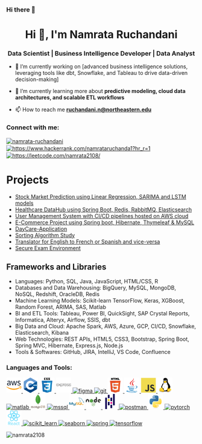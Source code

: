 ### Hi there 👋
<h1 align="center">Hi 👋, I'm Namrata Ruchandani</h1>
<h3 align="center">Data Scientist | Business Intelligence Developer | Data Analyst</h3>

- 🔭 I’m currently working on [advanced business intelligence solutions, leveraging tools like dbt, Snowflake, and Tableau to drive data-driven decision-making]
- 🌱 I’m currently learning more about **predictive modeling, cloud data architectures, and scalable ETL workflows**

- 📫 How to reach me **ruchandani.n@northeastern.edu**

<h3 align="left">Connect with me:</h3>
<p align="left">
<a href="https://linkedin.com/in/namrata-ruchandani" target="blank"><img align="center" src="https://raw.githubusercontent.com/rahuldkjain/github-profile-readme-generator/master/src/images/icons/Social/linked-in-alt.svg" alt="namrata-ruchandani" height="30" width="40" /></a>
<a href="https://www.hackerrank.com/https://www.hackerrank.com/namrataruchanda1?hr_r=1" target="blank"><img align="center" src="https://raw.githubusercontent.com/rahuldkjain/github-profile-readme-generator/master/src/images/icons/Social/hackerrank.svg" alt="https://www.hackerrank.com/namrataruchanda1?hr_r=1" height="30" width="40" /></a>
<a href="https://www.leetcode.com/https://leetcode.com/namrata2108/" target="blank"><img align="center" src="https://raw.githubusercontent.com/rahuldkjain/github-profile-readme-generator/master/src/images/icons/Social/leet-code.svg" alt="https://leetcode.com/namrata2108/" height="30" width="40" /></a>
</p>

# Projects
- [Stock Market Prediction using Linear Regression, SARIMA and LSTM models](https://github.com/Namrata2108/Stock_Market_Prediction)
- [Healthcare DataHub using Spring Boot, Redis, RabbitMQ, Elasticsearch](https://github.com/Namrata2108/health-data-hub)
- [User Management System with CI/CD pipelines hosted on AWS cloud](https://github.com/orgs/csye6225-cloud-spring22/repositories)
- [E-Commerce Project using Spring boot, Hibernate, Thymeleaf & MySQL](https://github.com/Namrata2108/Bookshop)
- [DayCare-Application](https://github.com/JasonPauldj/CSYE6200_FinalProject/tree/master)
- [Sorting Algorithm Study](https://github.com/Namrata2108/INFO6205_FinalProject)
- [Translator for English to French or Spanish and vice-versa](https://github.com/Namrata2108/Translator)
- [Secure Exam Environment](https://github.com/Namrata2108/Secure_exam_environment)
  

## Frameworks and Libraries
- Languages: Python, SQL, Java, JavaScript, HTML/CSS, R
- Databases and Data Warehousing: BigQuery, MySQL, MongoDB, NoSQL, Redshift, OracleDB, Redis
- Machine Learning Models: Scikit-learn TensorFlow, Keras, XGBoost, Random Forest, ARIMA, SAS, Matlab
- BI and ETL Tools: Tableau, Power BI, QuickSight, SAP Crystal Reports, Informatica, Alteryx, Airflow, SSIS, dbt
- Big Data and Cloud: Apache Spark, AWS, Azure, GCP, CI/CD, Snowflake, Elasticsearch, Kibana
- Web Technologies: REST APIs, HTML5, CSS3, Bootstrap, Spring Boot, Spring MVC, Hibernate, Express.js, Node.js
- Tools & Softwares: GitHub, JIRA, IntelliJ, VS Code, Confluence



<h3 align="left">Languages and Tools:</h3>
<p align="left"> <a href="https://aws.amazon.com" target="_blank" rel="noreferrer"> <img src="https://raw.githubusercontent.com/devicons/devicon/master/icons/amazonwebservices/amazonwebservices-original-wordmark.svg" alt="aws" width="40" height="40"/> </a> <a href="https://www.w3schools.com/cpp/" target="_blank" rel="noreferrer"> <img src="https://raw.githubusercontent.com/devicons/devicon/master/icons/cplusplus/cplusplus-original.svg" alt="cplusplus" width="40" height="40"/> </a> <a href="https://www.w3schools.com/css/" target="_blank" rel="noreferrer"> <img src="https://raw.githubusercontent.com/devicons/devicon/master/icons/css3/css3-original-wordmark.svg" alt="css3" width="40" height="40"/> </a> <a href="https://expressjs.com" target="_blank" rel="noreferrer"> <img src="https://raw.githubusercontent.com/devicons/devicon/master/icons/express/express-original-wordmark.svg" alt="express" width="40" height="40"/> </a> <a href="https://www.figma.com/" target="_blank" rel="noreferrer"> <img src="https://www.vectorlogo.zone/logos/figma/figma-icon.svg" alt="figma" width="40" height="40"/> </a> <a href="https://git-scm.com/" target="_blank" rel="noreferrer"> <img src="https://www.vectorlogo.zone/logos/git-scm/git-scm-icon.svg" alt="git" width="40" height="40"/> </a> <a href="https://www.w3.org/html/" target="_blank" rel="noreferrer"> <img src="https://raw.githubusercontent.com/devicons/devicon/master/icons/html5/html5-original-wordmark.svg" alt="html5" width="40" height="40"/> </a> <a href="https://www.java.com" target="_blank" rel="noreferrer"> <img src="https://raw.githubusercontent.com/devicons/devicon/master/icons/java/java-original.svg" alt="java" width="40" height="40"/> </a> <a href="https://developer.mozilla.org/en-US/docs/Web/JavaScript" target="_blank" rel="noreferrer"> <img src="https://raw.githubusercontent.com/devicons/devicon/master/icons/javascript/javascript-original.svg" alt="javascript" width="40" height="40"/> </a> <a href="https://www.linux.org/" target="_blank" rel="noreferrer"> <img src="https://raw.githubusercontent.com/devicons/devicon/master/icons/linux/linux-original.svg" alt="linux" width="40" height="40"/> </a> <a href="https://www.mathworks.com/" target="_blank" rel="noreferrer"> <img src="https://upload.wikimedia.org/wikipedia/commons/2/21/Matlab_Logo.png" alt="matlab" width="40" height="40"/> </a> <a href="https://www.mongodb.com/" target="_blank" rel="noreferrer"> <img src="https://raw.githubusercontent.com/devicons/devicon/master/icons/mongodb/mongodb-original-wordmark.svg" alt="mongodb" width="40" height="40"/> </a> <a href="https://www.microsoft.com/en-us/sql-server" target="_blank" rel="noreferrer"> <img src="https://www.svgrepo.com/show/303229/microsoft-sql-server-logo.svg" alt="mssql" width="40" height="40"/> </a> <a href="https://www.mysql.com/" target="_blank" rel="noreferrer"> <img src="https://raw.githubusercontent.com/devicons/devicon/master/icons/mysql/mysql-original-wordmark.svg" alt="mysql" width="40" height="40"/> </a> <a href="https://nodejs.org" target="_blank" rel="noreferrer"> <img src="https://raw.githubusercontent.com/devicons/devicon/master/icons/nodejs/nodejs-original-wordmark.svg" alt="nodejs" width="40" height="40"/> </a> <a href="https://pandas.pydata.org/" target="_blank" rel="noreferrer"> <img src="https://raw.githubusercontent.com/devicons/devicon/2ae2a900d2f041da66e950e4d48052658d850630/icons/pandas/pandas-original.svg" alt="pandas" width="40" height="40"/> </a> <a href="https://postman.com" target="_blank" rel="noreferrer"> <img src="https://www.vectorlogo.zone/logos/getpostman/getpostman-icon.svg" alt="postman" width="40" height="40"/> </a> <a href="https://www.python.org" target="_blank" rel="noreferrer"> <img src="https://raw.githubusercontent.com/devicons/devicon/master/icons/python/python-original.svg" alt="python" width="40" height="40"/> </a> <a href="https://pytorch.org/" target="_blank" rel="noreferrer"> <img src="https://www.vectorlogo.zone/logos/pytorch/pytorch-icon.svg" alt="pytorch" width="40" height="40"/> </a> <a href="https://reactjs.org/" target="_blank" rel="noreferrer"> <img src="https://raw.githubusercontent.com/devicons/devicon/master/icons/react/react-original-wordmark.svg" alt="react" width="40" height="40"/> </a> <a href="https://scikit-learn.org/" target="_blank" rel="noreferrer"> <img src="https://upload.wikimedia.org/wikipedia/commons/0/05/Scikit_learn_logo_small.svg" alt="scikit_learn" width="40" height="40"/> </a> <a href="https://seaborn.pydata.org/" target="_blank" rel="noreferrer"> <img src="https://seaborn.pydata.org/_images/logo-mark-lightbg.svg" alt="seaborn" width="40" height="40"/> </a> <a href="https://spring.io/" target="_blank" rel="noreferrer"> <img src="https://www.vectorlogo.zone/logos/springio/springio-icon.svg" alt="spring" width="40" height="40"/> </a> <a href="https://www.tensorflow.org" target="_blank" rel="noreferrer"> <img src="https://www.vectorlogo.zone/logos/tensorflow/tensorflow-icon.svg" alt="tensorflow" width="40" height="40"/> </a> </p>

<p><img align="left" src="https://github-readme-stats.vercel.app/api/top-langs?username=namrata2108&show_icons=true&locale=en&layout=compact" alt="namrata2108" /></p>







